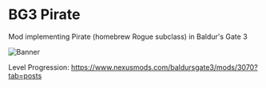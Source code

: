 # BG3 Pirate
Mod implementing Pirate (homebrew Rogue subclass) in Baldur's Gate 3

![Banner](https://staticdelivery.nexusmods.com/mods/3474/images/3070/3070-1696766918-134782937.png)

Level Progression: https://www.nexusmods.com/baldursgate3/mods/3070?tab=posts
